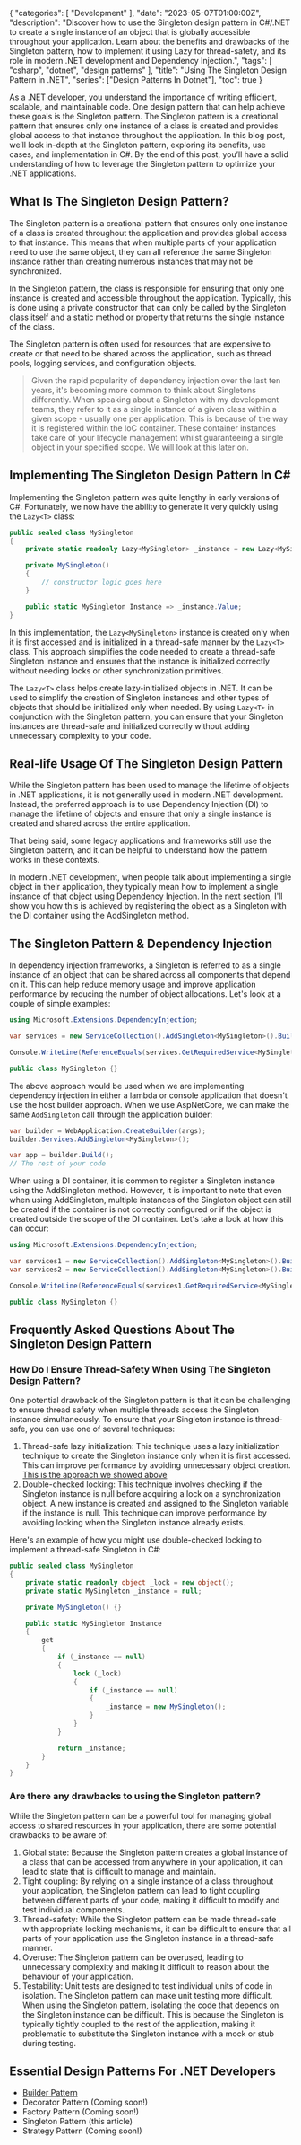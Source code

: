 {
    "categories": [ "Development" ],
    "date": "2023-05-07T01:00:00Z",
    "description": "Discover how to use the Singleton design pattern in C#/.NET to create a single instance of an object that is globally accessible throughout your application. Learn about the benefits and drawbacks of the Singleton pattern, how to implement it using Lazy<T> for thread-safety, and its role in modern .NET development and Dependency Injection.",
    "tags": [ "csharp", "dotnet", "design patterns" ],
    "title": "Using The Singleton Design Pattern in .NET",
    "series": ["Design Patterns In Dotnet"],
    "toc": true
}

As a .NET developer, you understand the importance of writing efficient, scalable, and maintainable code. One design pattern that can help achieve these goals is the Singleton pattern. The Singleton pattern is a creational pattern that ensures only one instance of a class is created and provides global access to that instance throughout the application. In this blog post, we’ll look in-depth at the Singleton pattern, exploring its benefits, use cases, and implementation in C#. By the end of this post, you’ll have a solid understanding of how to leverage the Singleton pattern to optimize your .NET applications.

<!-- more -->

## What Is The Singleton Design Pattern?

The Singleton pattern is a creational pattern that ensures only one instance of a class is created throughout the application and provides global access to that instance. This means that when multiple parts of your application need to use the same object, they can all reference the same Singleton instance rather than creating numerous instances that may not be synchronized.

In the Singleton pattern, the class is responsible for ensuring that only one instance is created and accessible throughout the application. Typically, this is done using a private constructor that can only be called by the Singleton class itself and a static method or property that returns the single instance of the class.

The Singleton pattern is often used for resources that are expensive to create or that need to be shared across the application, such as thread pools, logging services, and configuration objects.

> Given the rapid popularity of dependency injection over the last ten years, it's becoming more common to think about Singletons differently. When speaking about a Singleton with my development teams, they refer to it as a single instance of a given class within a given scope - usually one per application.
This is because of the way it is registered within the IoC container. These container instances take care of your lifecycle management whilst guaranteeing a single object in your specified scope. We will look at this later on.

## Implementing The Singleton Design Pattern In C\#

Implementing the Singleton pattern was quite lengthy in early versions of C#. Fortunately, we now have the ability to generate it very quickly using the `Lazy<T>` class:

```csharp
public sealed class MySingleton
{
    private static readonly Lazy<MySingleton> _instance = new Lazy<MySingleton>(() => new MySingleton());

    private MySingleton()
    {
        // constructor logic goes here
    }

    public static MySingleton Instance => _instance.Value;
}
```

In this implementation, the `Lazy<MySingleton>` instance is created only when it is first accessed and is initialized in a thread-safe manner by the `Lazy<T>` class. This approach simplifies the code needed to create a thread-safe Singleton instance and ensures that the instance is initialized correctly without needing locks or other synchronization primitives.

The `Lazy<T>` class helps create lazy-initialized objects in .NET. It can be used to simplify the creation of Singleton instances and other types of objects that should be initialized only when needed. By using `Lazy<T>` in conjunction with the Singleton pattern, you can ensure that your Singleton instances are thread-safe and initialized correctly without adding unnecessary complexity to your code.

## Real-life Usage Of The Singleton Design Pattern

While the Singleton pattern has been used to manage the lifetime of objects in .NET applications, it is not generally used in modern .NET development. Instead, the preferred approach is to use Dependency Injection (DI) to manage the lifetime of objects and ensure that only a single instance is created and shared across the entire application.

That being said, some legacy applications and frameworks still use the Singleton pattern, and it can be helpful to understand how the pattern works in these contexts.

In modern .NET development, when people talk about implementing a single object in their application, they typically mean how to implement a single instance of that object using Dependency Injection. In the next section, I'll show you how this is achieved by registering the object as a Singleton with the DI container using the AddSingleton method.

## The Singleton Pattern & Dependency Injection

In dependency injection frameworks, a Singleton is referred to as a single instance of an object that can be shared across all components that depend on it. This can help reduce memory usage and improve application performance by reducing the number of object allocations. Let's look at a couple of simple examples:

```csharp
using Microsoft.Extensions.DependencyInjection;

var services = new ServiceCollection().AddSingleton<MySingleton>().BuildServiceProvider();

Console.WriteLine(ReferenceEquals(services.GetRequiredService<MySingleton>(), services.GetRequiredService<MySingleton>())); // Prints true

public class MySingleton {}
```

The above approach would be used when we are implementing dependency injection in either a lambda or console application that doesn't use the host builder approach. When we use AspNetCore, we can make the same `AddSingleton` call through the application builder:

```csharp
var builder = WebApplication.CreateBuilder(args);
builder.Services.AddSingleton<MySingleton>();

var app = builder.Build();
// The rest of your code
```

When using a DI container, it is common to register a Singleton instance using the AddSingleton method. However, it is important to note that even when using AddSingleton, multiple instances of the Singleton object can still be created if the container is not correctly configured or if the object is created outside the scope of the DI container. Let's take a look at how this can occur:

```csharp
using Microsoft.Extensions.DependencyInjection;

var services1 = new ServiceCollection().AddSingleton<MySingleton>().BuildServiceProvider();
var services2 = new ServiceCollection().AddSingleton<MySingleton>().BuildServiceProvider();

Console.WriteLine(ReferenceEquals(services1.GetRequiredService<MySingleton>(), services2.GetRequiredService<MySingleton>())); // Prints false

public class MySingleton {}
```

## Frequently Asked Questions About The Singleton Design Pattern

### How Do I Ensure Thread-Safety When Using The Singleton Design Pattern?

One potential drawback of the Singleton pattern is that it can be challenging to ensure thread safety when multiple threads access the Singleton instance simultaneously. To ensure that your Singleton instance is thread-safe, you can use one of several techniques:

1. Thread-safe lazy initialization: This technique uses a lazy initialization technique to create the Singleton instance only when it is first accessed. This can improve performance by avoiding unnecessary object creation. [This is the approach we showed above](#implementing-the-singleton-design-pattern-in-c)
1. Double-checked locking: This technique involves checking if the Singleton instance is null before acquiring a lock on a synchronization object. A new instance is created and assigned to the Singleton variable if the instance is null. This technique can improve performance by avoiding locking when the Singleton instance already exists.

Here's an example of how you might use double-checked locking to implement a thread-safe Singleton in C#:

```csharp
public sealed class MySingleton
{
    private static readonly object _lock = new object();
    private static MySingleton _instance = null;

    private MySingleton() {}

    public static MySingleton Instance
    {
        get
        {
            if (_instance == null)
            {
                lock (_lock)
                {
                    if (_instance == null)
                    {
                        _instance = new MySingleton();
                    }
                }
            }

            return _instance;
        }
    }
}
```

### Are there any drawbacks to using the Singleton pattern?

While the Singleton pattern can be a powerful tool for managing global access to shared resources in your application, there are some potential drawbacks to be aware of:

1. Global state: Because the Singleton pattern creates a global instance of a class that can be accessed from anywhere in your application, it can lead to state that is difficult to manage and maintain.
1. Tight coupling: By relying on a single instance of a class throughout your application, the Singleton pattern can lead to tight coupling between different parts of your code, making it difficult to modify and test individual components.
1. Thread-safety: While the Singleton pattern can be made thread-safe with appropriate locking mechanisms, it can be difficult to ensure that all parts of your application use the Singleton instance in a thread-safe manner.
1. Overuse: The Singleton pattern can be overused, leading to unnecessary complexity and making it difficult to reason about the behaviour of your application.
1. Testability: Unit tests are designed to test individual units of code in isolation. The Singleton pattern can make unit testing more difficult. When using the Singleton pattern, isolating the code that depends on the Singleton instance can be difficult. This is because the Singleton is typically tightly coupled to the rest of the application, making it problematic to substitute the Singleton instance with a mock or stub during testing.

## Essential Design Patterns For .NET Developers

- [Builder Pattern](/article/2023/03/using-the-builder-design-pattern-in-.net/)
- Decorator Pattern (Coming soon!)
- Factory Pattern (Coming soon!)
- Singleton Pattern (this article)
- Strategy Pattern (Coming soon!)
